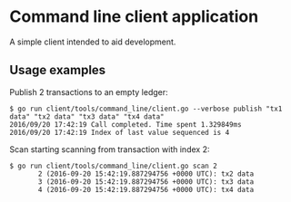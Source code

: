 # Command line client application

A simple client intended to aid development.

Usage examples
--------------
Publish 2 transactions to an empty ledger:
```
$ go run client/tools/command_line/client.go --verbose publish "tx1 data" "tx2 data" "tx3 data" "tx4 data"
2016/09/20 17:42:19 Call completed. Time spent 1.329849ms
2016/09/20 17:42:19 Index of last value sequenced is 4
```

Scan starting scanning from transaction with index 2:
```
$ go run client/tools/command_line/client.go scan 2
       2 (2016-09-20 15:42:19.887294756 +0000 UTC): tx2 data
       3 (2016-09-20 15:42:19.887294756 +0000 UTC): tx3 data
       4 (2016-09-20 15:42:19.887294756 +0000 UTC): tx4 data
```
